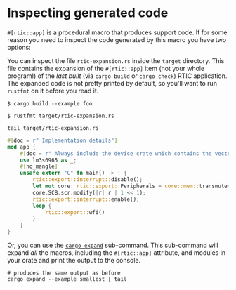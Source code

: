 # Inspecting generated code

`#[rtic::app]` is a procedural macro that produces support code. If for some
reason you need to inspect the code generated by this macro you have two
options:

You can inspect the file `rtic-expansion.rs` inside the `target` directory. This
file contains the expansion of the `#[rtic::app]` item (not your whole program!)
of the *last built* (via `cargo build` or `cargo check`) RTIC application. The
expanded code is not pretty printed by default, so you'll want to run `rustfmt`
on it before you read it.

``` console
$ cargo build --example foo

$ rustfmt target/rtic-expansion.rs

tail target/rtic-expansion.rs
```

``` rust
#[doc = r" Implementation details"]
mod app {
    #[doc = r" Always include the device crate which contains the vector table"]
    use lm3s6965 as _;
    #[no_mangle]
    unsafe extern "C" fn main() -> ! {
        rtic::export::interrupt::disable();
        let mut core: rtic::export::Peripherals = core::mem::transmute(());
        core.SCB.scr.modify(|r| r | 1 << 1);
        rtic::export::interrupt::enable();
        loop {
            rtic::export::wfi()
        }
    }
}
```

Or, you can use the [`cargo-expand`] sub-command. This sub-command will expand
*all* the macros, including the `#[rtic::app]` attribute, and modules in your
crate and print the output to the console.

[`cargo-expand`]: https://crates.io/crates/cargo-expand

``` console
# produces the same output as before
cargo expand --example smallest | tail
```
